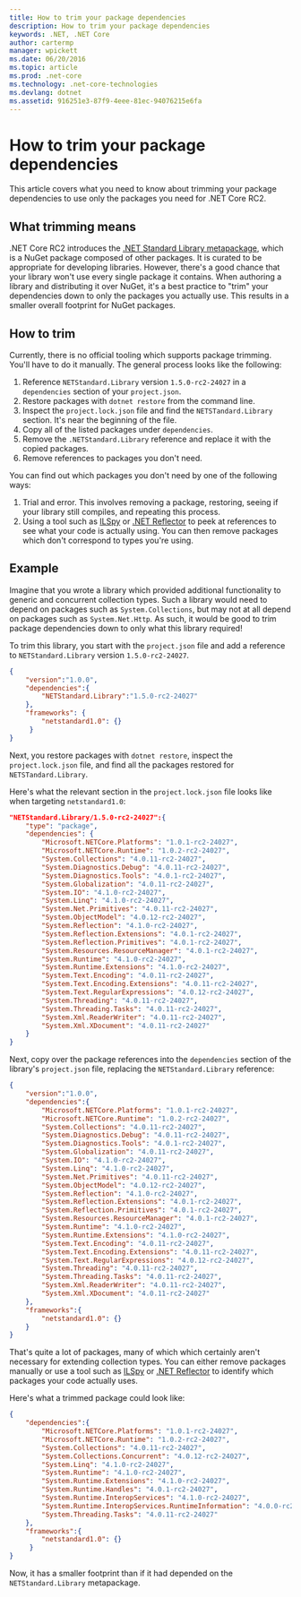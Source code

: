 ```yaml
---
title: How to trim your package dependencies
description: How to trim your package dependencies
keywords: .NET, .NET Core
author: cartermp
manager: wpickett
ms.date: 06/20/2016
ms.topic: article
ms.prod: .net-core
ms.technology: .net-core-technologies
ms.devlang: dotnet
ms.assetid: 916251e3-87f9-4eee-81ec-94076215e6fa
---
```


# How to trim your package dependencies

This article covers what you need to know about trimming your package dependencies to use only the packages you need for .NET Core RC2.

## What trimming means

.NET Core RC2 introduces the [.NET Standard Library metapackage](https://www.nuget.org/packages/NETStandard.Library/1.5.0-rc2-24027), which is a NuGet package composed of other packages.  It is curated to be appropriate for developing libraries.  However, there's a good chance that your library won't use every single package it contains.  When authoring a library and distributing it over NuGet, it's a best practice to "trim" your dependencies down to only the packages you actually use.  This results in a smaller overall footprint for NuGet packages.

## How to trim

Currently, there is no official tooling which supports package trimming.  You'll have to do it manually.  The general process looks like the following:

1. Reference `NETStandard.Library` version `1.5.0-rc2-24027` in a `dependencies` section of your `project.json`.
2. Restore packages with `dotnet restore` from the command line.
3. Inspect the `project.lock.json` file and find the `NETSTandard.Library` section.  It's near the beginning of the file.
4. Copy all of the listed packages under `dependencies`.
5. Remove the `.NETStandard.Library` reference and replace it with the copied packages.
6. Remove references to packages you don't need.

You can find out which packages you don't need by one of the following ways:

1. Trial and error.  This involves removing a package, restoring, seeing if your library still compiles, and repeating this process.
2. Using a tool such as [ILSpy](http://ilspy.net) or [.NET Reflector](http://www.red-gate.com/products/dotnet-development/reflector) to peek at references to see what your code is actually using.  You can then remove packages which don't correspond to types you're using.

## Example 

Imagine that you wrote a library which provided additional functionality to generic and concurrent collection types.  Such a library would need to depend on packages such as `System.Collections`, but may not at all depend on packages such as `System.Net.Http`.  As such, it would be good to trim package dependencies down to only what this library required!

To trim this library, you start with the `project.json` file and add a reference to `NETStandard.Library` version `1.5.0-rc2-24027`.

```json
{
    "version":"1.0.0",
    "dependencies":{
        "NETStandard.Library":"1.5.0-rc2-24027"
    },
    "frameworks": {
        "netstandard1.0": {}
     }
}
```

Next, you restore packages with `dotnet restore`, inspect the `project.lock.json` file, and find all the packages restored for `NETSTandard.Library`.

Here's what the relevant section in the `project.lock.json` file looks like when targeting `netstandard1.0`:

```json
"NETStandard.Library/1.5.0-rc2-24027":{
    "type": "package",
    "dependencies": {
        "Microsoft.NETCore.Platforms": "1.0.1-rc2-24027",
        "Microsoft.NETCore.Runtime": "1.0.2-rc2-24027",
        "System.Collections": "4.0.11-rc2-24027",
        "System.Diagnostics.Debug": "4.0.11-rc2-24027",
        "System.Diagnostics.Tools": "4.0.1-rc2-24027",
        "System.Globalization": "4.0.11-rc2-24027",
        "System.IO": "4.1.0-rc2-24027",
        "System.Linq": "4.1.0-rc2-24027",
        "System.Net.Primitives": "4.0.11-rc2-24027",
        "System.ObjectModel": "4.0.12-rc2-24027",
        "System.Reflection": "4.1.0-rc2-24027",
        "System.Reflection.Extensions": "4.0.1-rc2-24027",
        "System.Reflection.Primitives": "4.0.1-rc2-24027",
        "System.Resources.ResourceManager": "4.0.1-rc2-24027",
        "System.Runtime": "4.1.0-rc2-24027",
        "System.Runtime.Extensions": "4.1.0-rc2-24027",
        "System.Text.Encoding": "4.0.11-rc2-24027",
        "System.Text.Encoding.Extensions": "4.0.11-rc2-24027",
        "System.Text.RegularExpressions": "4.0.12-rc2-24027",
        "System.Threading": "4.0.11-rc2-24027",
        "System.Threading.Tasks": "4.0.11-rc2-24027",
        "System.Xml.ReaderWriter": "4.0.11-rc2-24027",
        "System.Xml.XDocument": "4.0.11-rc2-24027"
    }
}
```

Next, copy over the package references into the `dependencies` section of the library's `project.json` file, replacing the `NETStandard.Library` reference:

```json
{
    "version":"1.0.0",
    "dependencies":{
        "Microsoft.NETCore.Platforms": "1.0.1-rc2-24027",
        "Microsoft.NETCore.Runtime": "1.0.2-rc2-24027",
        "System.Collections": "4.0.11-rc2-24027",
        "System.Diagnostics.Debug": "4.0.11-rc2-24027",
        "System.Diagnostics.Tools": "4.0.1-rc2-24027",
        "System.Globalization": "4.0.11-rc2-24027",
        "System.IO": "4.1.0-rc2-24027",
        "System.Linq": "4.1.0-rc2-24027",
        "System.Net.Primitives": "4.0.11-rc2-24027",
        "System.ObjectModel": "4.0.12-rc2-24027",
        "System.Reflection": "4.1.0-rc2-24027",
        "System.Reflection.Extensions": "4.0.1-rc2-24027",
        "System.Reflection.Primitives": "4.0.1-rc2-24027",
        "System.Resources.ResourceManager": "4.0.1-rc2-24027",
        "System.Runtime": "4.1.0-rc2-24027",
        "System.Runtime.Extensions": "4.1.0-rc2-24027",
        "System.Text.Encoding": "4.0.11-rc2-24027",
        "System.Text.Encoding.Extensions": "4.0.11-rc2-24027",
        "System.Text.RegularExpressions": "4.0.12-rc2-24027",
        "System.Threading": "4.0.11-rc2-24027",
        "System.Threading.Tasks": "4.0.11-rc2-24027",
        "System.Xml.ReaderWriter": "4.0.11-rc2-24027",
        "System.Xml.XDocument": "4.0.11-rc2-24027"
    },
    "frameworks":{
        "netstandard1.0": {}
    }
}
```

That's quite a lot of packages, many of which which certainly aren't necessary for extending collection types.  You can either remove packages manually or use a tool such as [ILSpy](http://ilspy.net) or [.NET Reflector](http://www.red-gate.com/products/dotnet-development/reflector) to identify which packages your code actually uses.

Here's what a trimmed package could look like:

```json
{
    "dependencies":{
        "Microsoft.NETCore.Platforms": "1.0.1-rc2-24027",
        "Microsoft.NETCore.Runtime": "1.0.2-rc2-24027",
        "System.Collections": "4.0.11-rc2-24027",
        "System.Collections.Concurrent": "4.0.12-rc2-24027",
        "System.Linq": "4.1.0-rc2-24027",
        "System.Runtime": "4.1.0-rc2-24027",
        "System.Runtime.Extensions": "4.1.0-rc2-24027",
        "System.Runtime.Handles": "4.0.1-rc2-24027",
        "System.Runtime.InteropServices": "4.1.0-rc2-24027",
        "System.Runtime.InteropServices.RuntimeInformation": "4.0.0-rc2-24027",
        "System.Threading.Tasks": "4.0.11-rc2-24027"
    },
    "frameworks":{
        "netstandard1.0": {}
     }
}
```

Now, it has a smaller footprint than if it had depended on the `NETStandard.Library` metapackage.
